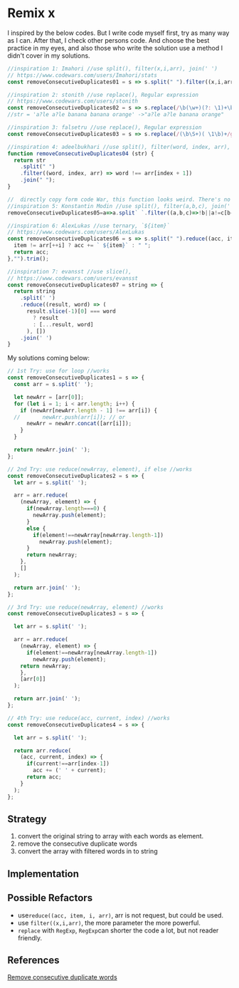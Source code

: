 # Remix x

I inspired by the below codes. But I write code myself first, try as many way as I can. After that, I check other persons code. And choose the best practice in my eyes, and also those who write the solution use a method I didn't cover in my solutions.

```js
//inspiration 1: Imahori //use split(), filter(x,i,arr), join(' ')
// https://www.codewars.com/users/Imahori/stats
const removeConsecutiveDuplicates01 = s => s.split(" ").filter((x,i,arr) => x!=arr[i-1]).join(" ");
```

```js
//inspiration 2: stonith //use replace(), Regular expression
// https://www.codewars.com/users/stonith
const removeConsecutiveDuplicates02 = s => s.replace(/\b(\w+)(?: \1)+\b/g, '$1'); 
//str = 'a?le a?le banana banana orange' ->"a?le a?le banana orange"
```

```js
//inspiration 3: falsetru //use replace(), Regular expression
const removeConsecutiveDuplicates03 = s => s.replace(/(\b\S+)( \1\b)+/g, '$1');
```

```js
//inspiration 4: adeelbukhari //use split(), filter(word, index, arr), join(' ')
function removeConsecutiveDuplicates04 (str) {
  return str
    .split(" ")
    .filter((word, index, arr) => word !== arr[index + 1])
    .join(" ");
}
```

```js
//  directly copy form code War, this function looks weird. There's no const or function at the beginning, and no ; at the end.
//inspiration 5: Konstantin Modin //use split(), filter(a,b,c), join(' ')
removeConsecutiveDuplicates05=a=>a.split` `.filter((a,b,c)=>!b||a!=c[b-1]).join` `
```

```js
//inspiration 6: AlexLukas //use ternary, `${item}`
// https://www.codewars.com/users/AlexLukas
const removeConsecutiveDuplicates06 = s => s.split(" ").reduce((acc, item, i, arr) => {
  item != arr[++i] ? acc += ` ${item}` : " ";
  return acc;
},"").trim();
```

```js
//inspiration 7: evansst //use slice(),
// https://www.codewars.com/users/evansst
const removeConsecutiveDuplicates07 = string => {
  return string
    .split(' ')
    .reduce((result, word) => (
      result.slice(-1)[0] === word
        ? result
        : [...result, word]
      ), [])
    .join(' ')
}
```

My solutions coming below:

```js
// 1st Try: use for loop //works
const removeConsecutiveDuplicates1 = s => { 
  const arr = s.split(' ');

  let newArr = [arr[0]];
  for (let i = 1; i < arr.length; i++) {
    if (newArr[newArr.length - 1] !== arr[i]) {
  //       newArr.push(arr[i]); // or
      newArr = newArr.concat([arr[i]]);
    }
  }

  return newArr.join(' ');
};
```


```js 
// 2nd Try: use reduce(newArray, element), if else //works
const removeConsecutiveDuplicates2 = s => { 
  let arr = s.split(' ');

  arr = arr.reduce(
    (newArray, element) => { 
      if(newArray.length===0) {
        newArray.push(element);
      }         
      else {
        if(element!==newArray[newArray.length-1])
          newArray.push(element);  
      }
      return newArray;
    },
    []
  );

  return arr.join(' ');
};

```


```js
// 3rd Try: use reduce(newArray, element) //works
const removeConsecutiveDuplicates3 = s => { 

  let arr = s.split(' ');

  arr = arr.reduce(
    (newArray, element) => {
      if(element!==newArray[newArray.length-1])
        newArray.push(element);  
    return newArray; 
    },
    [arr[0]]
  );

  return arr.join(' ');
};

```


```js
// 4th Try: use reduce(acc, current, index) //works
const removeConsecutiveDuplicates4 = s => { 

  let arr = s.split(' ');

  return arr.reduce(
    (acc, current, index) => {
      if(current!==arr[index-1])
        acc += (' ' + current);
      return acc;
    }
  );
};

```

## Strategy
1) convert the original string to array with each words as element.
2) remove the consecutive duplicate words
3) convert the array with filtered words in to string

## Implementation

## Possible Refactors
- use`reduce((acc, item, i, arr)`, arr is not request, but could be used.
- use `filter((x,i,arr)`, the more parameter the more powerful.
- `replace` with `RegExp`, `RegExp`can shorter the code a lot, but not reader friendly.

## References
[Remove consecutive duplicate words](https://www.codewars.com/kata/5b39e91ee7a2c103300018b3/train/javascript)
